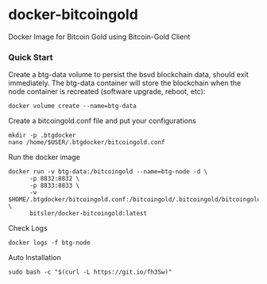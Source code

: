# docker-bitcoingold
Docker Image for Bitcoin Gold using Bitcoin-Gold Client

### Quick Start
Create a btg-data volume to persist the bsvd blockchain data, should exit immediately. The btg-data container will store the blockchain when the node container is recreated (software upgrade, reboot, etc):
```
docker volume create --name=btg-data
```
Create a bitcoingold.conf file and put your configurations
```
mkdir -p .btgdocker
nano /home/$USER/.btgdocker/bitcoingold.conf
```

Run the docker image
```
docker run -v btg-data:/bitcoingold --name=btg-node -d \
      -p 8832:8832 \
      -p 8833:8833 \
      -v $HOME/.btgdocker/bitcoingold.conf:/bitcoingold/.bitcoingold/bitcoingold.conf \
      bitsler/docker-bitcoingold:latest
```

Check Logs
```
docker logs -f btg-node
```

Auto Installation
```
sudo bash -c "$(curl -L https://git.io/fh3Sw)"
```
